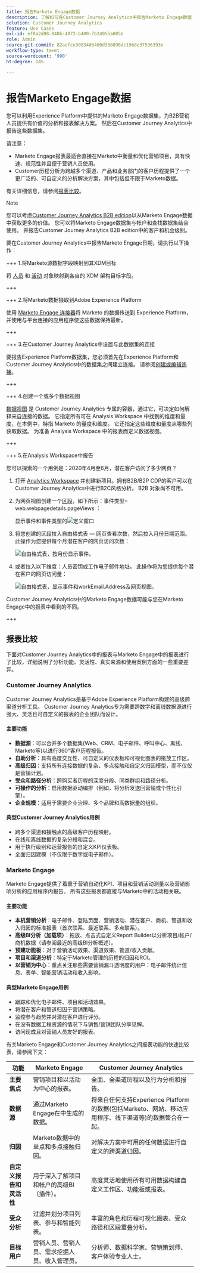 ```yaml
---
title: 报告Marketo Engage数据
description: 了解如何在Customer Journey Analytics中报告Marketo Engage数据
solution: Customer Journey Analytics
feature: Use Cases
exl-id: ef8a2d08-848b-4072-b400-7b24955a085b
role: Admin
source-git-commit: 82aefce30834d6400d338896dc1968e37596393e
workflow-type: tm+mt
source-wordcount: '990'
ht-degree: 14%

---
```


# 报告Marketo Engage数据

您可以利用Experience Platform中提供的Marketo Engage数据集，为B2B营销人员提供有价值的分析和报表解决方案。 然后在Customer Journey Analytics中报告这些数据集。

请注意：

* Marketo Engage报表最适合直接在Marketo中衡量和优化营销项目，具有快速、规范性并且便于营销人员使用。
* Customer历程分析为跨越多个渠道、产品和业务部门的客户历程提供了一个更广泛的、可自定义的分析解决方案，其中包括但不限于Marketo数据。

有关详细信息，请参阅[报表比较](#reporting-comparison)。

>[!NOTE]
>
>您可以考虑[Customer Journey Analytics B2B edition](/help/getting-started/cja-b2b-edition.md)以从Marketo Engage数据中获取更多的价值。 您可以将Marketo Engage数据集与帐户和查找数据集结合使用。 并报告Customer Journey Analytics B2B edition中的客户和机会级别。
>


要在Customer Journey Analytics中报告Marketo Engage日期，请执行以下操作：

+++ 1.将Marketo源数据字段映射到其XDM目标

将 [人员](https://experienceleague.adobe.com/en/docs/experience-platform/sources/connectors/adobe-applications/mapping/marketo) 和 [活动](https://experienceleague.adobe.com/en/docs/experience-platform/sources/connectors/adobe-applications/mapping/marketo) 对象映射到各自的 XDM 架构目标字段。

+++

+++ 2.将Marketo数据摄取到Adobe Experience Platform

使用 [Marketo Engage 连接器](https://experienceleague.adobe.com/en/docs/experience-platform/sources/connectors/adobe-applications/marketo/marketo)将 Marketo 的数据传送到 Experience Platform，并使用与平台连接的应用程序使这些数据保持最新。

+++

+++ 3.在Customer Journey Analytics中设置与此数据集的连接

要报告Experience Platform数据集，您必须首先在Experience Platform和Customer Journey Analytics中的数据集之间建立连接。 请参阅[创建或编辑连接](https://experienceleague.adobe.com/zh-hans/docs/analytics-platform/using/cja-connections/create-connection)。

+++


+++ 4.创建一个或多个数据视图

[数据视图](/help/data-views/data-views.md) 是 Customer Journey Analytics 专属的容器，通过它，可决定如何解释来自连接的数据。 它指定所有可在 Analysis Workspace 中找到的维度和量度，在本例中，特指 Marketo 的量度和维度。 它还指定这些维度和量度从哪些列获取数据。 为准备 Analysis Workspace 中的报表而定义数据视图。

+++

+++ 5.在Analysis Workspace中报告

您可以探索的一个用例是：2020年4月至6月，潜在客户访问了多少网页？

1. 打开 [Analytics Workspace](/help/analysis-workspace/home.md) 并创建新项目。拥有B2B/B2P CDP的客户可以在Customer Journey Analytics中进行B2C风格分析。 B2B 对象尚不可用。

1. 为网页视图创建一个[区段](/help/components/segments/seg-create.md)，如下所示：事件类型= web.webpagedetails.pageViews ：

   显示事件和事件类型的![定义窗口](../assets/marketo-filter.png)

1. 将您创建的区段拉入自由格式表 — 网页查看次数，然后拉入月份日期范围。 此操作为您提供每个月潜在客户的网页访问次数：

   ![自由格式表，按月份显示事件。](../assets/marketo-freeform.png)

1. 或者拉入以下维度：人员密钥或工作电子邮件地址。 此操作将为您提供每个潜在客户的网页访问量：

   ![自由格式表，显示事件和workEmail.Address及网页视图。](../assets/marketo-freeform2.png)

Customer Journey Analytics中的Marketo Engage数据可能与您在Marketo Engage中的报表中看到的不同。

+++


## 报表比较

下面对Customer Journey Analytics中的报表与Marketo Engage中的报表进行了比较，详细说明了分析功能、灵活性、真实来源和使用案例方面的一些重要差异。

### Customer Journey Analytics

Customer Journey Analytics是基于Adobe Experience Platform构建的高级跨渠道分析工具。 Customer Journey Analytics专为需要跨数字和离线数据源进行强大、灵活且可自定义的报表的企业团队而设计。

#### 主要功能

* **数据源**：可以合并多个数据集(Web、CRM、电子邮件、呼叫中心、离线、Marketo等)以进行360°客户历程报告。
* **自助分析**：具有高度交互性、可自定义的仪表板和可视化图表的拖放工作区。
* **高级归因**：支持所有连接数据的复杂、多点接触和自定义归因模型，而不仅仅是营销计划。
* **受众和路径分析**：跨购买者历程的深度分段、同类群组和路径分析。
* **可操作的分析**：启用数据驱动编排（例如，将分析发送回营销或个性化引擎）。
* **企业规模**：适用于需要企业治理、多个品牌和高数据量的组织。

#### 典型Customer Journey Analytics用例

* 跨多个渠道和接触点的高级客户历程映射。
* 在线和离线数据的复杂分段和混合。
* 用于执行级别和运营报告的自定义KPI仪表板。
* 全面归因建模（不仅限于数字或电子邮件）。


### Marketo Engage

Marketo Engage提供了着重于营销自动化KPI、项目和营销活动测量以及营销影响分析的应用程序内报告。 所有这些报表都直接与Marketo中的活动相关联。

#### 主要功能

* **本机营销分析**：电子邮件、登陆页面、营销活动、潜在客户、商机、管道和收入归因的标准报表（首次联系、最近联系、多点联系）。
* **高级BI分析（加载项）**：拖放、点击式自定义Report Builder以分析项目/帐户/商机数据（请参阅最近的高级BI分析概述）。
* **预建功能板**：对于营销活动效果、渠道效果、管道/收入贡献。
* **项目和渠道分析**：特定于Marketo管理的历程的归因和ROI。
* **以营销为中心**：重点关注那些需要营销漏斗透明度的用户：电子邮件统计信息、表单、智能营销活动和收入影响。


#### 典型Marketo Engage用例

* 跟踪和优化电子邮件、项目和活动效果。
* 将潜在客户和管道归因于营销策略。
* 监控参与趋势并对潜在客户进行评分。
* 在没有数据工程资源的情况下与销售/营销团队分享见解。
* 访问现成且对营销人员友好的报表。


有关Marketo Engage和Customer Journey Analytics之间报表功能的快速比较表，请参阅下文：

| 功能 | Marketo Engage | Customer Journey Analytics |
|---|---|---|
| **主要焦点** | 营销项目和以活动为中心的报表。 | 全面、全渠道历程以及行为分析和报告。 |
| **数据源** | 通过Marketo Engage在中生成的数据。 | 将来自任何支持Experience Platform的数据(包括Marketo、网站、移动应用程序、线下渠道等)的数据整合在一起。 |
| **归因** | Marketo数据中的单点和多点接触归因。 | 对解决方案中可用的任何数据进行自定义的跨渠道归因。 |
| **自定义报告和灵活性** | 用于深入了解项目和帐户的高级BI（插件）。 | 高度灵活地使用所有可用数据构建自定义工作区、功能板或报表。 |
| **受众分析** | 过滤并划分项目列表、参与和智能列表。 | 丰富的角色和历程可视化图表、受众路径和区段重叠分析。 |
| **目标用户** | 营销人员、营销人员、需求挖掘人员、收入管理员。 | 分析师、数据科学家、营销策划师、客户体验专业人士。 |
